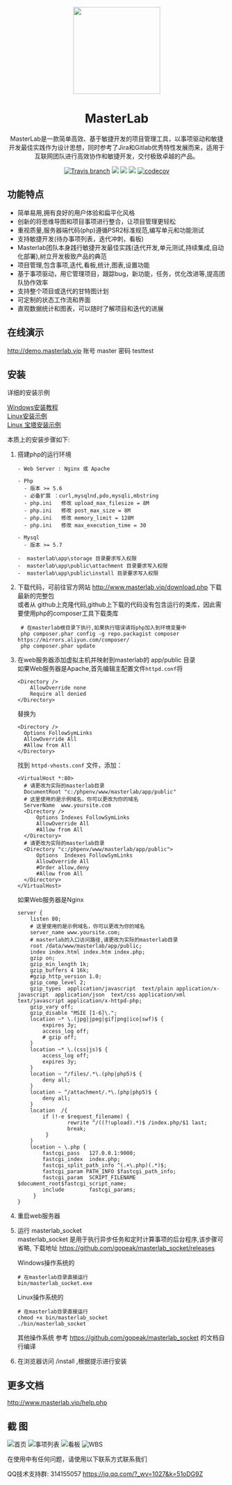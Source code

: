 
<p align="center">
  <a href="http://www.masterlab.vip ">
    <img width="200" src="http://www.masterlab.vip/Images/logo_orange.png">
  </a>
</p>

<h1 align="center">MasterLab </h1>

<div align="center">

MasterLab是一款简单高效、基于敏捷开发的项目管理工具，以事项驱动和敏捷开发最佳实践作为设计思想，同时参考了Jira和Gitlab优秀特性发展而来，适用于互联网团队进行高效协作和敏捷开发，交付极致卓越的产品。

[![Travis branch](https://travis-ci.org/gopeak/masterlab.svg?branch=master)](https://travis-ci.org/gopeak/masterlab)
![](https://img.shields.io/travis/php-v/gopeak/masterlab.svg)
![](https://img.shields.io/github/languages/code-size/gopeak/masterlab.svg)
![](https://img.shields.io/github/commit-activity/y/gopeak/masterlab.svg)
[![codecov](https://codecov.io/gh/gopeak/masterlab/branch/master/graph/badge.svg)](https://codecov.io/gh/gopeak/masterlab)
</div>


## 功能特点
- 简单易用,拥有良好的用户体验和扁平化风格
- 创新的将思维导图和项目事项进行整合，让项目管理更轻松
- 重视质量,服务器端代码(php)遵循PSR2标准规范,编写单元和功能测试
- 支持敏捷开发(待办事项列表，迭代冲刺，看板)
- Masterlab团队本身践行敏捷开发最佳实践(迭代开发,单元测试,持续集成,自动化部署),树立开发极致产品的典范
- 项目管理,包含事项,迭代,看板,统计,图表,设置功能
- 基于事项驱动，用它管理项目，跟踪bug，新功能，任务，优化改进等,提高团队协作效率
- 支持整个项目或迭代的甘特图计划
- 可定制的状态工作流和界面
- 直观数据统计和图表，可以随时了解项目和迭代的进展 


## **在线演示**

http://demo.masterlab.vip
账号 master 密码 testtest


## **安装**

详细的安装示例  

[Windows安装教程](http://www.masterlab.vip/help.php?md=install-windows "Windows安装教程")  
[Linux安装示例](http://www.masterlab.vip/help.php?md=install-linux "Linux安装教程")  
[Linux 宝塔安装示例](http://www.masterlab.vip/help.php?md=install-linux-bt "基于宝塔(bt.cn)的安装教程")  

本质上的安装步骤如下:  

 1. 搭建php的运行环境 
     ```
     - Web Server : Nginx 或 Apache
     
     - Php
       - 版本 >= 5.6 
       - 必备扩展 ：curl,mysqlnd,pdo,mysqli,mbstring
       - php.ini   修改 upload_max_filesize = 8M
       - php.ini   修改 post_max_size = 8M
       - php.ini   修改 memory_limit = 128M  
       - php.ini   修改 max_execution_time = 30  
       
     - Mysql
       - 版本 >= 5.7
     
     -  masterlab\app\storage 目录要求写入权限
     -  masterlab\app\public\attachment 目录要求写入权限
     -  masterlab\app\public\install 目录要求写入权限
     ```
 2. 下载代码，可前往官方网站 http://www.masterlab.vip/download.php 下载最新的完整包  
      或者从 github上克隆代码,github上下载的代码没有包含运行的类库，因此需要使用php的composer工具下载类库 
       ```text
        # 在masterlab根目录下执行,如果执行错误请将php加入到环境变量中
        php composer.phar config -g repo.packagist composer https://mirrors.aliyun.com/composer/
        php composer.phar update
       ```
 3. 在web服务器添加虚拟主机并映射到masterlab的 app/public 目录  
    如果Web服务器是Apache,首先编辑主配置文件`httpd.conf`将  
      ```
      <Directory />
          AllowOverride none
          Require all denied
      </Directory>
      ```
      替换为  
      ```
      <Directory />
        Options FollowSymLinks
        AllowOverride All
        #Allow from All
      </Directory>
      ```
      找到 `httpd-vhosts.conf` 文件，添加：  
      ```text
      <VirtualHost *:80>
        # 请更改为实际的masterlab目录
        DocumentRoot "c:/phpenv/www/masterlab/app/public"
        # 这里使用的是示例域名，你可以更改为你的域名
        ServerName  www.yoursite.com
        <Directory />
            Options Indexes FollowSymLinks
            AllowOverride All
            #Allow from All
        </Directory>
        # 请更改为实际的masterlab目录
        <Directory "c:/phpenv/www/masterlab/app/public">
            Options  Indexes FollowSymLinks
            AllowOverride All
            #Order allow,deny
            #Allow from All
        </Directory>
      </VirtualHost>
    ```
     如果Web服务器是Nginx  
    ```nginx
    server {
        listen 80;
        # 这里使用的是示例域名，你可以更改为你的域名
        server_name www.yoursite.com;
        # masterlab的入口访问路径,请更改为实际的masterlab目录
        root /data/www/masterlab/app/public;
        index index.html index.htm index.php; 
        gzip on;
        gzip_min_length 1k;
        gzip_buffers 4 16k;
        #gzip_http_version 1.0;
        gzip_comp_level 2;
        gzip_types  application/javascript  text/plain application/x-javascript  application/json  text/css application/xml text/javascript application/x-httpd-php;
        gzip_vary off;
        gzip_disable "MSIE [1-6]\.";
        location ~* \.(jpg|jpeg|gif|png|ico|swf)$ {
            expires 3y; 
            access_log off; 
            # gzip off;
        }
        location ~* \.(css|js)$ {
            access_log off;
            expires 3y;
        }
        location ~ ^/files/.*\.(php|php5)$ {
            deny all;
        } 
        location ~ ^/attachment/.*\.(php|php5)$ {
            deny all;
        }
        location  /{
            if (!-e $request_filename) {
                    rewrite ^/((?!upload).*)$ /index.php/$1 last;
                    break;
             }
        }
        location ~ \.php {
            fastcgi_pass   127.0.0.1:9000;
            fastcgi_index  index.php;
            fastcgi_split_path_info ^(.+\.php)(.*)$;
            fastcgi_param PATH_INFO $fastcgi_path_info;
            fastcgi_param  SCRIPT_FILENAME  $document_root$fastcgi_script_name;
            include        fastcgi_params;
         }
    }
    
    ```

 4. 重启web服务器  

 5. 运行 masterlab_socket  
    masterlab_socket 是用于执行异步任务和定时计算事项的后台程序,该步骤可省略, 下载地址 https://github.com/gopeak/masterlab_socket/releases  
    
     Windows操作系统的
     ```text
    # 在masterlab目录直接运行
    bin/masterlab_socket.exe
    ```
     Linux操作系统的
     ```text
    # 在masterlab目录直接运行
    chmod +x bin/masterlab_socket
    ./bin/masterlab_socket
    ```
     其他操作系统 参考 https://github.com/gopeak/masterlab_socket 的文档自行编译  
     
 6. 在浏览器访问 /install ,根据提示进行安装  
 
 
## **更多文档**
http://www.masterlab.vip/help.php


## 截 图
![首页](http://www.masterlab.vip/fireshot/index2.png "首页")
![事项列表](http://www.masterlab.vip/fireshot/issue.png "事项列表")
![看板](http://www.masterlab.vip/fireshot/kanban.png "看板")
![WBS](http://www.masterlab.vip/fireshot/wbs.jpg "思维导图与事项整合")


在使用中有任何问题，请使用以下联系方式联系我们


QQ技术支持群: 314155057 https://jq.qq.com/?_wv=1027&k=51oDG9Z







 
